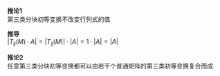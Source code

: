 **推论1**  
第三类分块初等变换不改变行列式的值  
  
**推导**  
$|T_{ij}(M)\cdot A|=|T_{ij}(M)|\cdot |A|  
=1\cdot|A|=|A|$  
  
**推论2**  
任意第三类分块初等变换都可以由若干个普通矩阵的第三类初等变换复合而成  
